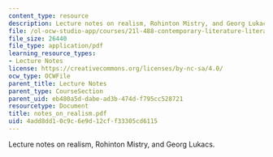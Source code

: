 ```yaml
---
content_type: resource
description: Lecture notes on realism, Rohinton Mistry, and Georg Lukacs.
file: /ol-ocw-studio-app/courses/21l-488-contemporary-literature-literature-development-and-human-rights-spring-2008/4add8dd10c9c6e9d12cff33305cd6115_notes_on_realism.pdf
file_size: 26440
file_type: application/pdf
learning_resource_types:
- Lecture Notes
license: https://creativecommons.org/licenses/by-nc-sa/4.0/
ocw_type: OCWFile
parent_title: Lecture Notes
parent_type: CourseSection
parent_uid: eb480a5d-dabe-ad3b-474d-f795cc528721
resourcetype: Document
title: notes_on_realism.pdf
uid: 4add8dd1-0c9c-6e9d-12cf-f33305cd6115
---
```

Lecture notes on realism, Rohinton Mistry, and Georg Lukacs.